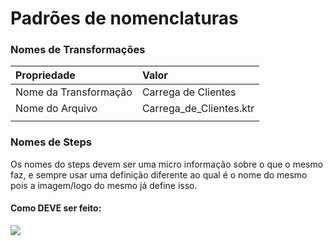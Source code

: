 # Padrões de nomenclaturas

### Nomes de Transformações

| Propriedade | Valor |
| :--- | :--- |
| Nome da Transformação | Carrega de Clientes |
| Nome do Arquivo | Carrega\_de\_Clientes.ktr |
|  |  |

### Nomes de Steps

Os nomes do steps devem ser uma micro informação sobre o que o mesmo faz, e sempre usar uma definição diferente ao qual é o nome do mesmo pois a imagem/logo do mesmo já define isso.

#### Como DEVE ser feito:

![](.gitbook/assets/names_of_steps_in_job_kettle.png)



